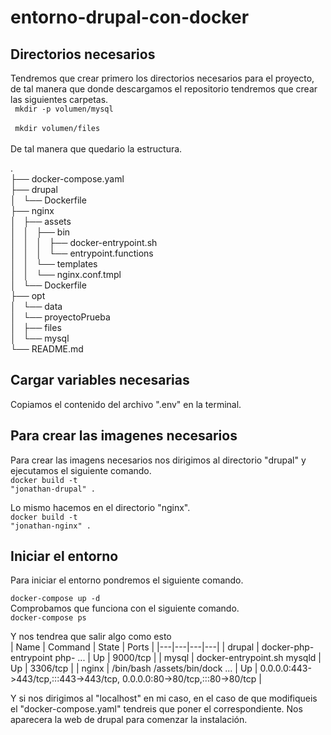 # entorno-drupal-con-docker
## Directorios necesarios <br/>
Tendremos que crear primero los directorios necesarios para el proyecto, de tal manera que donde descargamos el repositorio tendremos que crear las siguientes carpetas. <br/>
<code>
mkdir -p volumen/mysql
</code><br/>
<code>
mkdir volumen/files
</code><br/>
<br/>
De tal manera que quedario la estructura. 

.<br/>
├── docker-compose.yaml<br/>
├── drupal<br/>
│   └── Dockerfile<br/>
├── nginx<br/>
│   ├── assets<br/>
│   │   ├── bin<br/>
│   │   │   ├── docker-entrypoint.sh<br/>
│   │   │   └── entrypoint.functions<br/>
│   │   └── templates<br/>
│   │       └── nginx.conf.tmpl<br/>
│   └── Dockerfile<br/>
├── opt<br/>
│   └── data<br/>
│       └── proyectoPrueba<br/>
│           ├── files<br/>
│           └── mysql<br/>
└── README.md<br/>

## Cargar variables necesarias <br>
Copiamos el contenido del archivo ".env" en la terminal.

## Para crear las imagenes necesarios <br/>
Para crear las imagens necesarios nos dirigimos al directorio "drupal" y ejecutamos el siguiente comando.<br>
<code>docker build -t "jonathan-drupal" .</code>

Lo mismo hacemos en el directorio "nginx".<br/>
<code>docker build -t "jonathan-nginx" .</code>

## Iniciar el entorno <br/>
Para iniciar el entorno pondremos el siguiente comando.<br/>
<code>
  docker-compose up -d
</code>
<br>
Comprobamos que funciona con el siguiente comando. <br/>
<code>docker-compose ps </code>

Y nos tendrea que salir algo como esto <br/>
| Name | Command | State | Ports |
|---|---|---|---|
| drupal | docker-php-entrypoint php- ... | Up | 9000/tcp |
| mysql | docker-entrypoint.sh mysqld | Up | 3306/tcp |
| nginx | /bin/bash /assets/bin/dock ... | Up | 0.0.0.0:443->443/tcp,:::443->443/tcp, 0.0.0.0:80->80/tcp,:::80->80/tcp |

Y si nos dirigimos al "localhost" en mi caso, en el caso de que modifiqueis el "docker-compose.yaml" tendreis que poner el correspondiente. Nos aparecera la web de drupal para comenzar la instalación.


